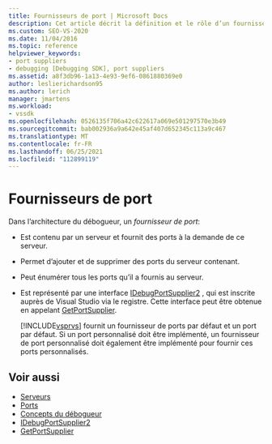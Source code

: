 ```yaml
---
title: Fournisseurs de port | Microsoft Docs
description: Cet article décrit la définition et le rôle d’un fournisseur de port dans l’architecture du débogueur dans Visual Studio.
ms.custom: SEO-VS-2020
ms.date: 11/04/2016
ms.topic: reference
helpviewer_keywords:
- port suppliers
- debugging [Debugging SDK], port suppliers
ms.assetid: a8f3db96-1a13-4e93-9ef6-0861880369e0
author: leslierichardson95
ms.author: lerich
manager: jmartens
ms.workload:
- vssdk
ms.openlocfilehash: 0526135f706a42c622617a069e501297570e3b49
ms.sourcegitcommit: bab002936a9a642e45af407d652345c113a9c467
ms.translationtype: MT
ms.contentlocale: fr-FR
ms.lasthandoff: 06/25/2021
ms.locfileid: "112899119"
---
```

# <a name="port-suppliers"></a>Fournisseurs de port
Dans l’architecture du débogueur, un *fournisseur de port*:

- Est contenu par un serveur et fournit des ports à la demande de ce serveur.

- Permet d’ajouter et de supprimer des ports du serveur contenant.

- Peut énumérer tous les ports qu’il a fournis au serveur.

- Est représenté par une interface [IDebugPortSupplier2](../../extensibility/debugger/reference/idebugportsupplier2.md) , qui est inscrite auprès de Visual Studio via le registre. Cette interface peut être obtenue en appelant [GetPortSupplier](../../extensibility/debugger/reference/idebugcoreserver2-getportsupplier.md).

  [!INCLUDE[vsprvs](../../code-quality/includes/vsprvs_md.md)] fournit un fournisseur de ports par défaut et un port par défaut. Si un port personnalisé doit être implémenté, un fournisseur de port personnalisé doit également être implémenté pour fournir ces ports personnalisés.

## <a name="see-also"></a>Voir aussi
- [Serveurs](../../extensibility/debugger/servers-visual-studio-sdk.md)
- [Ports](../../extensibility/debugger/ports.md)
- [Concepts du débogueur](../../extensibility/debugger/debugger-concepts.md)
- [IDebugPortSupplier2](../../extensibility/debugger/reference/idebugportsupplier2.md)
- [GetPortSupplier](../../extensibility/debugger/reference/idebugcoreserver2-getportsupplier.md)
